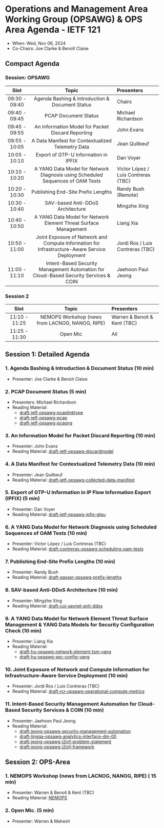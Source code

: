 # Operations and Management Area Working Group (OPSAWG) & OPS Area Agenda - IETF 121

* When: Wed, Nov 06, 2024
* Co-Chairs: Joe Clarke & Benoît Claise

## Compact Agenda

### Session: OPSAWG

| Slot          | Topic                                    | Presenters |
|:-------------:|:---------------------------------------:|:-----------|
| 09:30 - 09:40 | Agenda Bashing & Introduction & Document Status  | Chairs     |
| 09:40 - 09:45 | PCAP Document Status | Michael Richardson     |
| 09:45 - 09:55 | An Information Model for Packet Discard Reporting | John Evans     |
| 09:55 - 10:05 | A Data Manifest for Contextualized Telemetry Data | Jean Quilbeuf |
| 10:05 - 10:10 | Export of GTP-U Information in IPFIX | Dan Voyer|
| 10:10 - 10:20 | A YANG Data Model for Network Diagnosis using Scheduled Sequences of OAM Tests  | Victor López / Luis Contreras (TBC)     |
| 10:20 - 10:30 | Publishing End-Site Prefix Lengths  | Randy Bush (Remote)     |
| 10:30 - 10:40 | SAV-based Anti-DDoS Architecture  | Mingzhe Xing    |
| 10:40 - 10:50 | A YANG Data Model for Network Element Threat Surface Management  |  Liang Xia   |
| 10:50 - 11:00 | Joint Exposure of Network and Compute Information for Infrastructure-Aware Service Deployment  | Jordi Ros / Luis Contreras (TBC)   |
| 11:00 - 11:10 | Intent-Based Security Management Automation for Cloud-Based Security Services & COIN  | Jaehoon Paul Jeong   |

### Session 2

| Slot          |Topic                                    | Presenters |
|:-------------:|:---------------------------------------:|:-----------|
| 11:10 - 11:25 | NEMOPS Workshop (news from LACNOG, NANOG, RIPE)  | Warren & Benoit & Kent (TBC) |
| 11:25 - 11:30 | Open Mic                                |          All     |

## Session 1: Detailed Agenda

### 1. Agenda Bashing & Introduction & Document Status (10 min)

* Presenter: Joe Clarke & Benoit Claise

### 2. PCAP Document Status (5 min)

* Presenters: Michael Richardson
* Reading Material:
  * [draft-ietf-opsawg-pcaplinktype](https://datatracker.ietf.org/doc/draft-ietf-opsawg-pcaplinktype/)
  * [draft-ietf-opsawg-pcap](https://datatracker.ietf.org/doc/draft-ietf-opsawg-pcap/)
  * [draft-ietf-opsawg-pcapng](https://datatracker.ietf.org/doc/draft-ietf-opsawg-pcapng/)

### 3. An Information Model for Packet Discard Reporting (10 min)

* Presenter: John Evans
* Reading Material: [draft-ietf-opsawg-discardmodel](https://datatracker.ietf.org/doc/html/draft-ietf-opsawg-discardmodel)

### 4. A Data Manifest for Contextualized Telemetry Data (10 min)

* Presenter: Jean Quilbeuf
* Reading Material: [draft-ietf-opsawg-collected-data-manifest](https://datatracker.ietf.org/doc/draft-ietf-opsawg-collected-data-manifest/)

### 5. Export of GTP-U Information in IP Flow Information Export (IPFIX) (5 min)

* Presenter: Dan Voyer
* Reading Material: [draft-ietf-opsawg-ipfix-gtpu](https://datatracker.ietf.org/doc/draft-ietf-opsawg-ipfix-gtpu/)

### 6. A YANG Data Model for Network Diagnosis using Scheduled Sequences of OAM Tests (10 min)

* Presenter: Victor López / Luis Contreras (TBC)
* Reading Material: [draft-contreras-opsawg-scheduling-oam-tests](https://datatracker.ietf.org/doc/draft-contreras-opsawg-scheduling-oam-tests/)

### 7. Publishing End-Site Prefix Lengths (10 min)

* Presenter: Randy Bush
* Reading Material: [draft-gasser-opsawg-prefix-lengths](https://datatracker.ietf.org/doc/html/draft-gasser-opsawg-prefix-lengths)

### 8. SAV-based Anti-DDoS Architecture (10 min)

* Presenter: Mingzhe Xing
* Reading Material: [draft-cui-savnet-anti-ddos](https://datatracker.ietf.org/doc/draft-cui-savnet-anti-ddos/)

### 9. A YANG Data Model for Network Element Threat Surface Management & YANG Data Models for Security Configuration Check (10 min)

* Presenter: Liang Xia
* Reading Material:
  * [draft-hu-opsawg-network-element-tsm-yang](https://datatracker.ietf.org/doc/draft-hu-opsawg-network-element-tsm-yang/)
  * [draft-hu-opsawg-sec-config-yang](https://datatracker.ietf.org/doc/draft-hu-opsawg-sec-config-yang/)

### 10. Joint Exposure of Network and Compute Information for Infrastructure-Aware Service Deployment (10 min)

* Presenter: Jordi Ros / Luis Contreras (TBC)
* Reading Material: [draft-rcr-opsawg-operational-compute-metrics](https://datatracker.ietf.org/doc/draft-rcr-opsawg-operational-compute-metrics/)

### 11. Intent-Based Security Management Automation for Cloud-Based Security Services & COIN (10 min)

* Presenter: Jaehoon Paul Jeong
* Reading Material:
  * [draft-jeong-opsawg-security-management-automation](https://datatracker.ietf.org/doc/draft-jeong-opsawg-security-management-automation/)
  * [draft-lingga-opsawg-analytics-interface-dm-00](https://datatracker.ietf.org/doc/draft-lingga-opsawg-analytics-interface-dm/)
  * [draft-jeong-opsawg-i2inf-problem-statement](https://datatracker.ietf.org/doc/draft-jeong-opsawg-i2inf-problem-statement/)
  * [draft-jeong-opsawg-i2inf-framework](https://datatracker.ietf.org/doc/draft-jeong-opsawg-i2inf-framework/)

## Session 2: OPS-Area

### 1. NEMOPS Workshop (news from LACNOG, NANOG, RIPE)  ( 15 min)

* Presenter: Warren & Benoit & Kent (TBC)
* Reading Material: [NEMOPS](https://www.iab.org/announcements/call-for-papers-nemops-workshop/)

### 2. Open Mic. (5 min)

* Presenter: Warren & Mahesh
